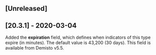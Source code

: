 ## [Unreleased]


## [20.3.1] - 2020-03-04
Added the **expiration** field, which defines when indicators of this type expire (in minutes). The default value is 43,200 (30 days). This field is available from Demisto v5.5.